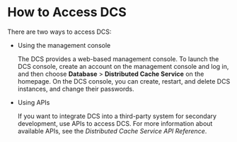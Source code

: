 # How to Access DCS<a name="EN-US_TOPIC_0237964760"></a>

There are two ways to access DCS:

-   Using the management console

    The DCS provides a web-based management console. To launch the DCS console, create an account on the management console and log in, and then choose  **Database**  \>  **Distributed Cache Service**  on the homepage. On the DCS console, you can create, restart, and delete DCS instances, and change their passwords.

-   Using APIs

    If you want to integrate DCS into a third-party system for secondary development, use APIs to access DCS. For more information about available APIs, see the  _Distributed Cache Service API Reference_.


